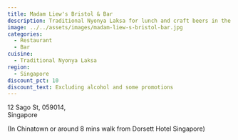```yaml
---
title: Madam Liew's Bristol & Bar
description: Traditional Nyonya Laksa for lunch and craft beers in the evening
image: ../../assets/images/madam-liew-s-bristol-bar.jpg
categories:
  - Restaurant
  - Bar
cuisine:
  - Traditional Nyonya Laksa
region:
  - Singapore
discount_pct: 10
discount_text: Excluding alcohol and some promotions
---
```

12 Sago St, 059014, \
Singapore

(In Chinatown or around 8 mins walk from Dorsett Hotel Singapore)
